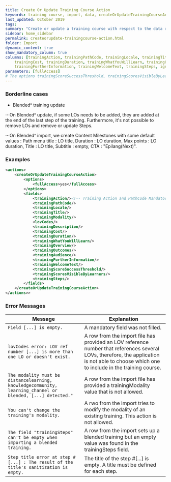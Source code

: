 ```yaml
---
title: Create Or Update Training Course Action
keywords: training course, import, data, createOrUpdateTrainingCourseAction
last_updated: October 2019
tags:
summary: "Create or update a training course with respect to the data row from the import file. It is possible to update existing training courses by matching the `trainingPathCode` columns."
sidebar: home_sidebar
permalink: createorupdate-trainingcourse-action.html
folder: Import
dynamic_content: true
show_mandatory_column: true
columns: [trainingAction, trainingPathCode, trainingLocale, trainingTitle, trainingModality, lovCodes, trainingDescription, 
    trainingCost, trainingDuration, trainingWhatYouWillLearn, trainingOverview, trainingOutcomes, trainingAudience, 
    trainingFurtherInformation, trainingWelcomeText, trainingSteps, ignoredColumn]
parameters: [fullAccess]
# The options trainingScoreSuccessThreshold, trainingScoresVisibleByLearners are willingly removed as they are legacy and furthermore depend on a very specific configuration variable that very few clients have.
---
```


### Borderline cases

* Blendedˣ training update

⋅⋅⋅On Blendedˣ update, if some LOs needs to be added, they are added at the end of the last step of the training. Furthermore, it's not possible to remove LOs and remove or update Steps.

⋅⋅⋅On Blendedˣ import, we create Content Milestones with some default values : Path menu title : LO title, Duration : LO duration, Max points : LO duration, Title : LO title, Subtitle : empty, CTA : "Epilang(Next)".

### Examples

```xml 
<actions>
	<createOrUpdateTrainingCourseAction>
		<options>
			<fullAccess>yes</fullAccess>
		</options>
		<fields>
			<trainingAction/><!-- Training Action and PathCode Mandatory -->
			<trainingPathCode/>
			<trainingLocale/>
			<trainingTitle/>
			<trainingModality/>
			<lovCodes/>
			<trainingDescription/>
			<trainingCost/>
			<trainingDuration/>			
			<trainingWhatYouWillLearn/>
			<trainingOverview/>
			<trainingOutcomes/>
			<trainingAudience/>
			<trainingFurtherInformation/>
			<trainingWelcomeText/>
			<trainingScoreSuccessThreshold/>
			<trainingScoresVisibleByLearners/>
			<trainingSteps/>
		</fields>
	</createOrUpdateTrainingCourseAction>
</actions>>
```

### Error Messages

Message | Explanation
---- | ----
`Field [...] is empty.` | A mandatory field was not filled.
`lovCodes error: LOV ref number [...] is more than one LO or doesn't exist.` |	A row from the import file has provided an LOV reference number that references several LOVs, therefore, the application is not able to choose which one to include in the training course.
`The modality must be distancelearning, knowledgecommunity, learning_channel or blended, [...] detected."` | A row from the import file has provided a trainingModality value that is not allowed.
`You can't change the training's modality.` | A rwo from the import tries to modify the modality of an existing training. This action is not allowed.
`The field "trainingSteps" can't be empty when importing a blended training.` | A row from the import sets up a blended training but an empty value was found in the trainingSteps field.
`Step title error at step #[...] : The result of the title's sanitization is empty.` | The title of the step #[...] is empty. A title must be defined for each step.

